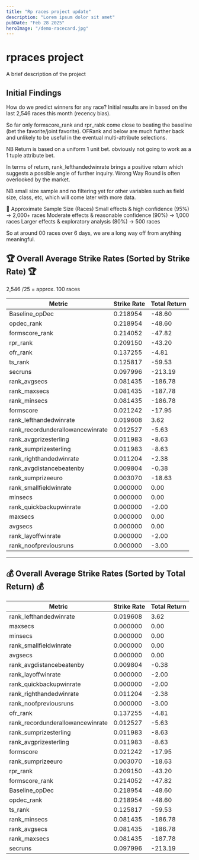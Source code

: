 ```yaml
---
title: "Rp races project update"
description: "Lorem ipsum dolor sit amet"
pubDate: "Feb 28 2025"
heroImage: "/demo-racecard.jpg"
---
```


# rpraces project

A brief description of the project


## Initial Findings
How do we predict winners for any race?
Initial results are in based on the last 2,546 races this month (recency bias).

So far only formscore_rank and rpr_rabk come close to beating the baseline (bet the favorite/joint favorite).
OFRank and below are much further back and unlikely to be useful in the eventual multi-attribute selections.

NB Return is based on a uniform 1 unit bet. obviously not going to work as a 1 tuple attribute bet.

In terms of return, rank_lefthandedwinrate brings a positive return which suggests a possible angle of further inquiry.
Wrong Way Round is often overlooked by the market.

NB small size sample and no filtering yet for other variables such as field size, class, etc, which will come later with more data.

🔹 Approximate Sample Size (Races)
Small effects & high confidence (95%) → 2,000+ races
Moderate effects & reasonable confidence (90%) → 1,000 races
Larger effects & exploratory analysis (80%) → 500 races

So at around 00 races over 6 days, we are a long way off from anything meaningful.

## 🏆 Overall Average Strike Rates (Sorted by Strike Rate) 🏆
2,546 /25 = approx. 100  races

| Metric                            | Strike Rate | Total Return |
|-----------------------------------|-------------|--------------|
| Baseline_opDec                    | 0.218954    | -48.60       |
| opdec_rank                         | 0.218954    | -48.60       |
| formscore_rank                     | 0.214052    | -47.82       |
| rpr_rank                           | 0.209150    | -43.20       |
| ofr_rank                           | 0.137255    | -4.81        |
| ts_rank                            | 0.125817    | -59.53       |
| secruns                            | 0.097996    | -213.19      |
| rank_avgsecs                       | 0.081435    | -186.78      |
| rank_maxsecs                       | 0.081435    | -187.78      |
| rank_minsecs                       | 0.081435    | -186.78      |
| formscore                          | 0.021242    | -17.95       |
| rank_lefthandedwinrate             | 0.019608    | 3.62         |
| rank_recordunderallowancewinrate   | 0.012527    | -5.63        |
| rank_avgprizesterling              | 0.011983    | -8.63        |
| rank_sumprizesterling              | 0.011983    | -8.63        |
| rank_righthandedwinrate            | 0.011204    | -2.38        |
| rank_avgdistancebeatenby           | 0.009804    | -0.38        |
| rank_sumprizeeuro                  | 0.003070    | -18.63       |
| rank_smallfieldwinrate             | 0.000000    | 0.00         |
| minsecs                            | 0.000000    | 0.00         |
| rank_quickbackupwinrate            | 0.000000    | -2.00        |
| maxsecs                            | 0.000000    | 0.00         |
| avgsecs                            | 0.000000    | 0.00         |
| rank_layoffwinrate                 | 0.000000    | -2.00        |
| rank_noofpreviousruns              | 0.000000    | -3.00        |

---

## 💰 Overall Average Strike Rates (Sorted by Total Return) 💰

| Metric                            | Strike Rate | Total Return |
|-----------------------------------|-------------|--------------|
| rank_lefthandedwinrate             | 0.019608    | 3.62         |
| maxsecs                            | 0.000000    | 0.00         |
| minsecs                            | 0.000000    | 0.00         |
| rank_smallfieldwinrate             | 0.000000    | 0.00         |
| avgsecs                            | 0.000000    | 0.00         |
| rank_avgdistancebeatenby           | 0.009804    | -0.38        |
| rank_layoffwinrate                 | 0.000000    | -2.00        |
| rank_quickbackupwinrate            | 0.000000    | -2.00        |
| rank_righthandedwinrate            | 0.011204    | -2.38        |
| rank_noofpreviousruns              | 0.000000    | -3.00        |
| ofr_rank                           | 0.137255    | -4.81        |
| rank_recordunderallowancewinrate   | 0.012527    | -5.63        |
| rank_sumprizesterling              | 0.011983    | -8.63        |
| rank_avgprizesterling              | 0.011983    | -8.63        |
| formscore                          | 0.021242    | -17.95       |
| rank_sumprizeeuro                  | 0.003070    | -18.63       |
| rpr_rank                           | 0.209150    | -43.20       |
| formscore_rank                     | 0.214052    | -47.82       |
| Baseline_opDec                     | 0.218954    | -48.60       |
| opdec_rank                         | 0.218954    | -48.60       |
| ts_rank                            | 0.125817    | -59.53       |
| rank_minsecs                       | 0.081435    | -186.78      |
| rank_avgsecs                       | 0.081435    | -186.78      |
| rank_maxsecs                       | 0.081435    | -187.78      |
| secruns                            | 0.097996    | -213.19      |






